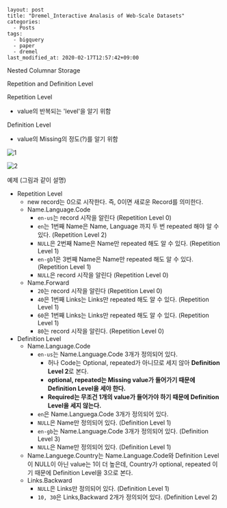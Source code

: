 ```
layout: post
title: "Dremel_Interactive Analasis of Web-Scale Datasets"
categories:
  - Posts
tags:
  - bigquery
  - paper
  - dremel
last_modified_at: 2020-02-17T12:57:42+09:00
```



Nested Columnar Storage

Repetition and Definition Level



Repetition Level

- value의 반복되는 'level'을 알기 위함

Definition Level

- value의 Missing의 정도(?)를 알기 위함

![1](https://user-images.githubusercontent.com/22383120/74655680-196f6680-51d0-11ea-8cba-96e1c14a9604.PNG)

![2](https://user-images.githubusercontent.com/22383120/74655684-1aa09380-51d0-11ea-801b-6716b8934402.PNG)

예제 (그림과 같이 설명)

- Repetition Level
  - new record는 0으로 시작한다. 즉, 0이면 새로운 Record를 의미한다.
  - Name.Language.Code
    - `en-us`는 record 시작을 알린다 (Repetition Level 0)
    - `en`는 1번째 Name은 Name, Language 까지 두 번 repeated 해야 알 수 있다. (Repetition Level 2)
    - `NULL`은 2번째 Name은 Name만 repeated 해도 알 수 있다. (Repetition Level 1)
    - `en-gb`1은 3번째 Name은 Name만 repeated 해도 알 수 있다. (Repetition Level 1)
    - `NULL`은 record 시작을 알린다 (Repetition Level 0)
  - Name.Forward
    - `20`는 record 시작을 알린다 (Repetition Level 0)
    - `40`은 1번째 Links는 Links만 repeated 해도 알 수 있다. (Repetition Level 1)
    - `60`은 1번째 Links는 Links만 repeated 해도 알 수 있다. (Repetition Level 1)
    - `80`는 record 시작을 알린다. (Repetition Level 0)
- Definition Level
  - Name.Language.Code
    - `en-us`는 Name.Language.Code 3개가 정의되어 있다.
      - 허나 Code는 Optional, repeated가 아니므로 세지 않아 **Definition Level 2**로 본다.
      - **optional, repeated는 Missing value가 들어가기 때문에 Definition Level을 세야 한다.**
      - **Required는 무조건 1개의 value가 들어가야 하기 때문에 Definition Level을 세지 않는다.**
    - `en`은 Name.Languega.Code 3개가 정의되어 있다.
    - `NULL`은 Name만 정의되어 있다. (Definition Level 1)
    - `en-gb`는 Name.Language.Code 3개가 정의되어 있다. (Definition Level 3)
    - `NULL`은 Name만 정의되어 있다. (Definition Level 1) 
  - Name.Languege.Country는 Name.Language.Code와 Definition Level이 NULL이 아닌 value는 1이 더 높은데, Country가 optional, repeated 이기 때문에 Definition Level을 3으로 본다.
  - Links.Backward
    - `NULL`은 Links만 정의되어 있다. (Definition Level 1)
    - `10, 30`은 Links,Backward 2개가 정의되어 있다. (Definition Level 2)